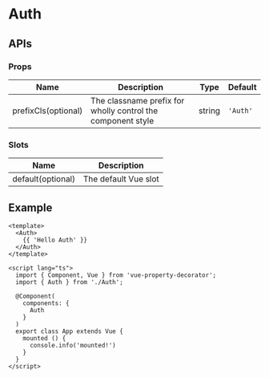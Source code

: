 # Auth

## APIs

### Props
| Name | Description | Type | Default |
| --- | --- | --- | --- |
| prefixCls(optional) | The classname prefix for wholly control the component style | string | `'Auth'` | 

### Slots
| Name | Description |
| --- | --- |
| default(optional) | The default Vue slot |

## Example

```vue
<template>
  <Auth>
    {{ 'Hello Auth' }}
  </Auth>
</template>

<script lang="ts">
  import { Component, Vue } from 'vue-property-decorator';
  import { Auth } from './Auth';

  @Component(
    components: {
      Auth
    }
  )
  export class App extends Vue {
    mounted () {
      console.info('mounted!')
    }
  }
</script>
```
